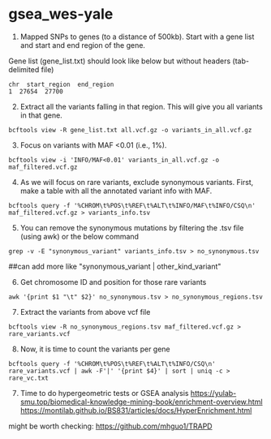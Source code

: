 # gsea_wes-yale

1. Mapped SNPs to genes (to a distance of 500kb). Start with a gene list and start and end region of the gene.

Gene list (gene_list.txt) should look like below but without headers (tab-delimited file)
```
chr  start_region  end_region
1  27654  27700
```

2. Extract all the variants falling in that region. This will give you all variants in that gene.
```
bcftools view -R gene_list.txt all.vcf.gz -o variants_in_all.vcf.gz
```
  
3. Focus on variants with MAF <0.01 (i.e., 1%).
```
bcftools view -i 'INFO/MAF<0.01' variants_in_all.vcf.gz -o maf_filtered.vcf.gz
```

4. As we will focus on rare variants, exclude synonymous variants. First, make a table with all the annotated variant info with MAF.
```
bcftools query -f '%CHROM\t%POS\t%REF\t%ALT\t%INFO/MAF\t%INFO/CSQ\n' maf_filtered.vcf.gz > variants_info.tsv
```

5. You can remove the synonymous mutations by filtering the .tsv file (using awk) or the below command
```
grep -v -E "synonymous_variant" variants_info.tsv > no_synonymous.tsv
```
##can add more like "synonymous_variant | other_kind_variant" 

6. Get chromosome ID and position for those rare variants
```
awk '{print $1 "\t" $2}' no_synonymous.tsv > no_synonymous_regions.tsv
```

7. Extract the variants from above vcf file
```
bcftools view -R no_synonymous_regions.tsv maf_filtered.vcf.gz > rare_variants.vcf
```

8. Now, it is time to count the variants per gene
```
bcftools query -f '%CHROM\t%POS\t%REF\t%ALT\t%INFO/CSQ\n' rare_variants.vcf | awk -F'|' '{print $4}' | sort | uniq -c > rare_vc.txt
```

7. Time to do hypergeometric tests or GSEA analysis
https://yulab-smu.top/biomedical-knowledge-mining-book/enrichment-overview.html
https://montilab.github.io/BS831/articles/docs/HyperEnrichment.html


might be worth checking: https://github.com/mhguo1/TRAPD
